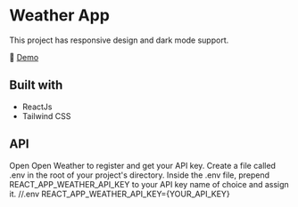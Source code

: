 # Weather App
This project has responsive design and dark mode support.

📌 <a href='https://todo-senaoz.vercel.app/'>Demo</a>

## Built with
* ReactJs
* Tailwind CSS

## API
Open Open Weather to register and get your API key. Create a file called .env in the root of your project's directory. Inside the .env file, prepend REACT_APP_WEATHER_API_KEY to your API key name of choice and assign it. //.env REACT_APP_WEATHER_API_KEY={YOUR_API_KEY}
